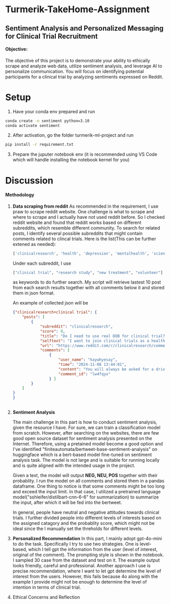 # Turmerik-TakeHome-Assignment
## Sentiment Analysis and Personalized Messaging for Clinical Trial Recruitment

#### Objective:

The objective of this project is to demonstrate your ability to ethically scrape and analyze web data, utilize sentiment analysis, and leverage AI to personalize communication. You will focus on identifying potential participants for a clinical trial by analyzing sentiments expressed on Reddit.

# Setup
1. Have your conda env prepared and run
```bash
conda create -n sentiment python=3.10
conda activate sentiment
```
2. After activation, go the folder turmerik-ml-project and run
```bash
pip install -r requirement.txt
```
3. Prepare the juputer notebook env (it is recommended using VS Code which will handle installing the notebook kernel for you)

# Discussion
#### Methodology
1. **Data scraping from reddit**
    As recommended in the requirement, I use praw to scrape reddit website. One challenge is what to scrape and where to scrape and I actually have not used reddit before. So I checked reddit website and found that reddit works based on different subreddits, which resemble different community. To search for related posts, I identify several possible subreddits that might contain comments related to clincal trials. Here is the list(This can be further extened as needed):
    ```python
    ['clinicalresearch', 'health', 'depression', 'mentalhealth', 'science','cancer']
    ```
    Under each subreddit, I use 
    ```python
    ["clinical trial", "research study", "new treatment", "volunteer"]
    ```
    as keywords to do further search.
    My script will retrieve lastest 10 post from each search results together with all comments below it and stored them in json format. 

    An example of collected json will be
    ```json
    {"clinicalresearch+clinical trial": {
        "posts": [
            {
                "subreddit": "clinicalresearch",
                "score": 0,
                "title": "Do I need to use real DOB for clinical trial?",
                "selftext": "I want to join clinical trials as a healthy volunteer, but I\u2019m worried about data breaches because I am a woman in a republican state. Is there any reason I can\u2019t just use a birthdate a few months off of my real one so it doesn\u2019t link to my real EPIC chart? \n\nWould this affect payment at all which would be on a prepaid card or a check? \nWhat about not using my real SSN?\n\nI would never change data that would alter the study (age or history), I just want to know if there\u2019s a way to not have this affiliated with my real EPIC chart and still receive payment without issue.\n\nI don\u2019t want a lecture on HIPAA and data security, just answers please. Thank you!",
                "url": "https://www.reddit.com/r/clinicalresearch/comments/1gmpj7s/do_i_need_to_use_real_dob_for_clinical_trial/",
                "comments": [
                    {
                        "user_name": "kaywhyesay",
                        "time": "2024-11-08 13:44:01",
                        "content": "You will always be asked for a drivers license which has your DOB. It sounds like participating in trials is not the move for you.",
                        "comment_id": "lw4fqyx"
                    } ]
            }
        ]
    }
    }
                    
    ```

2. **Sentiment Analysis**

    The main challenge in this part is how to conduct sentiment analysis, given the resource I have. For sure, we can train a classification model from scratch. However, after searching on the websites, there are few good open source dataset for sentiment analysis presented on the Internet. Therefore, using a pretained model become a good option and I've identified "finiteautomata/bertweet-base-sentiment-analysis" on huggingface which is a bert-based model fine-tuned on sentiment analysis task. The model is not large and is suitable for running locally and is quite aligned with the intended usage in the project.

    Given a text, the model will output **NEG, NEU, POS** together with their probablity. I run the model on all comments and stored them in a pandas dataframe. One thing to notice is that some comments might be too long and exceed the input limit. In that case, I utilized a pretrained language model("sshleifer/distilbart-cnn-6-6" for summarization) to summarize the input, after which it will be fed into the bertweet.

    In general, people have neutral and negative attitudes towards clinical trials. I further divided people into different levels of interests based on the assigned catagory and the probablity score, which might not be ideal since the I manually set the threholds for different levels.

3. **Personalized Recommendation**
    In this part, I mainly adopt gpt-4o-mini to do the task. Specifically I try to use two strategies. One is level-based, which I tell gpt the information from the user (level of interest, original of the comment). The prompting style is shown in the notebook. I sampled 30 case from the dataset and test on it. The example output looks friendly, careful and professional. Another approach I use is precise recommendation, where I want to let gpt determine the level of interest from the users. However, this fails because 4o along with the example I provide might not be enough to determine the level of intention in terms of clinical trial.

4. Ethical Concerns and Reflection



    





